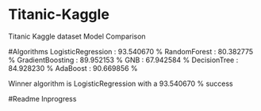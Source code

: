 # Titanic-Kaggle
Titanic Kaggle dataset Model Comparison 

#Algorithms
LogisticRegression : 93.540670 %
RandomForest : 80.382775 %
GradientBoosting : 89.952153 %
GNB : 67.942584 %
DecisionTree : 84.928230 %
AdaBoost : 90.669856 %

Winner algorithm is LogisticRegression with a 93.540670 % success


#Readme Inprogress